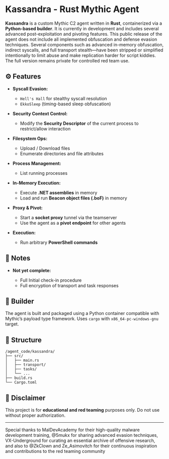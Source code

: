 # Kassandra - Rust Mythic Agent

**Kassandra** is a custom Mythic C2 agent written in **Rust**, containerized via a **Python-based builder**. It is currently in development and includes several advanced post-exploitation and pivoting features. 
This public release of the agent does not include all implemented obfuscation and defense evasion techniques. Several components such as advanced in-memory obfuscation, indirect syscalls, and full transport stealth—have been stripped or simplified intentionally to limit abuse and make replication harder for script kiddies. The full version remains private for controlled red team use.

## ⚙ Features

* **Syscall Evasion:**

  * `Hell's Hall` for stealthy syscall resolution
  * `EkkoSleep` (timing-based sleep obfuscation)

* **Security Context Control:**

  * Modify the **Security Descriptor** of the current process to restrict/allow interaction

* **Filesystem Ops:**

  * Upload / Download files
  * Enumerate directories and file attributes

* **Process Management:**

  * List running processes

* **In-Memory Execution:**

  * Execute **.NET assemblies** in memory
  * Load and run **Beacon object files (.boF)** in memory

* **Proxy & Pivot:**

  * Start a **socket proxy** tunnel via the teamserver
  * Use the agent as a **pivot endpoint** for other agents

* **Execution:**

  * Run arbitrary **PowerShell commands**

## 🔧 Notes

* **Not yet complete:**

  * Full Initial check-in procedure
  * Full encryption of transport and task responses

## 🐍 Builder

The agent is built and packaged using a Python container compatible with Mythic’s payload type framework. Uses `cargo` with `x86_64-pc-windows-gnu` target.

## 📁 Structure

```
/agent_code/kassandra/
├── src/
│   ├── main.rs
│   ├── transport/
│   ├── tasks/
│   └── ...
├── build.rs
└── Cargo.toml
```

## 🚧 Disclaimer

This project is for **educational and red teaming** purposes only. Do not use without proper authorization.

---

Special thanks to MalDevAcademy for their high-quality malware development training, @5mukx for sharing advanced evasion techniques, VX-Underground for curating an essential archive of offensive research, and also to @ZkClown and Ze_Asimovitch for their continuous inspiration and contributions to the red teaming community

